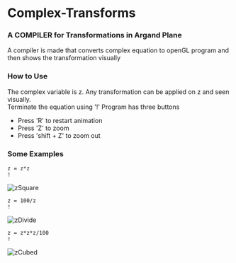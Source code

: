 # Complex-Transforms

### A COMPILER for Transformations in Argand Plane

A compiler is made that converts complex equation to openGL program and then shows the transformation visually

### How to Use

The complex variable is z. Any transformation can be applied on z and seen visually.\
Terminate the equation using '!'
Program has three buttons
* Press 'R' to restart animation
* Press 'Z' to zoom 
* Press 'shift + Z' to zoom out

### Some Examples

```
z = z*z
!
```
![zSquare](https://user-images.githubusercontent.com/47611597/147360623-c6c6b4ea-0086-4db7-9b82-b07093c3dcfa.gif)


```
z = 100/z
!
```
![zDivide](https://user-images.githubusercontent.com/47611597/147360633-eb86c1cd-647f-4f4c-88b8-016a787e1db6.gif)


```
z = z*z*z/100
!
```
![zCubed](https://user-images.githubusercontent.com/47611597/147360646-9fa9c2c4-4c7c-444d-a1ca-a3cd062d9348.gif)


